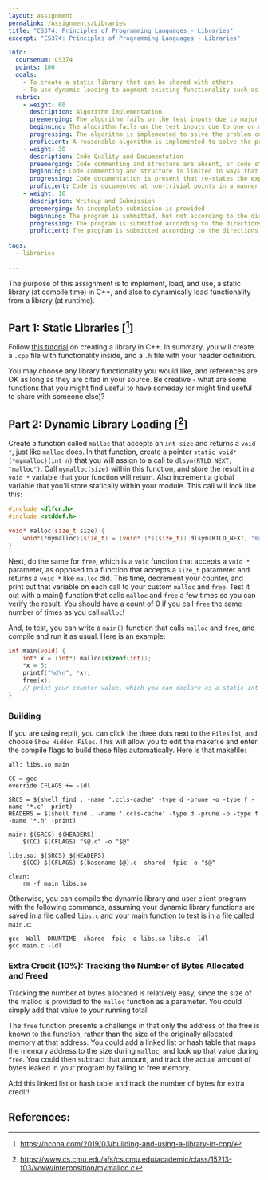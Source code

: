 ```yaml
---
layout: assignment
permalink: /Assignments/Libraries
title: "CS374: Principles of Programming Languages - Libraries"
excerpt: "CS374: Principles of Programming Languages - Libraries"

info:
  coursenum: CS374
  points: 100
  goals:
    - To create a static library that can be shared with others
    - To use dynamic loading to augment existing functionality such as malloc()
  rubric:
    - weight: 60
      description: Algorithm Implementation
      preemerging: The algorithm fails on the test inputs due to major issues, or the program fails to compile and/or run
      beginning: The algorithm fails on the test inputs due to one or more minor issues
      progressing: The algorithm is implemented to solve the problem correctly according to given test inputs, but would fail if executed in a general case due to a minor issue or omission in the algorithm design or implementation
      proficient: A reasonable algorithm is implemented to solve the problem which correctly solves the problem according to the given test inputs, and would be reasonably expected to solve the problem in the general case
    - weight: 30
      description: Code Quality and Documentation
      preemerging: Code commenting and structure are absent, or code structure departs significantly from best practice, and/or the code departs significantly from the style guide
      beginning: Code commenting and structure is limited in ways that reduce the readability of the program, and/or there are minor departures from the style guide
      progressing: Code documentation is present that re-states the explicit code definitions, and/or code is written that mostly adheres to the style guide
      proficient: Code is documented at non-trivial points in a manner that enhances the readability of the program, and code is written according to the style guide
    - weight: 10
      description: Writeup and Submission
      preemerging: An incomplete submission is provided
      beginning: The program is submitted, but not according to the directions in one or more ways (for example, because it is lacking a readme writeup)
      progressing: The program is submitted according to the directions with a minor omission or correction needed, and with at least superficial responses to the bolded questions throughout
      proficient: The program is submitted according to the directions, including a readme writeup describing the solution, and thoughtful answers to the bolded questions throughout    
  
tags:
  - libraries
  
---
```


The purpose of this assignment is to implement, load, and use, a static library (at compile time) in C++, and also to dynamically load functionality from a library (at runtime).

## Part 1: Static Libraries \[[^1]\]
Follow [this tutorial](https://ncona.com/2019/03/building-and-using-a-library-in-cpp/) on creating a library in C++.  In summary, you will create a `.cpp` file with functionality inside, and a `.h` file with your header definition.  

You may choose any library functionality you would like, and references are OK as long as they are cited in your source.  Be creative - what are some functions that you might find useful to have someday (or might find useful to share with someone else)?

## Part 2: Dynamic Library Loading \[[^2]\]
Create a function called `malloc` that accepts an `int size` and returns a `void *`, just like `malloc` does.  In that function, create a pointer `static void*(*mymalloc)(int n)` that you will assign to a call to `dlsym(RTLD_NEXT, "malloc")`.  Call `mymalloc(size)` within this function, and store the result in a `void *` variable that your function will return.  Also increment a global variable that you'll store statically within your module.  This call will look like this:

```c
#include <dlfcn.h>
#include <stddef.h>

void* malloc(size_t size) {
    void*(*mymalloc)(size_t) = (void* (*)(size_t)) dlsym(RTLD_NEXT, "malloc");
}
```

Next, do the same for `free`, which is a `void` function that accepts a `void *` parameter, as opposed to a function that accepts a `size_t` parameter and returns a `void *` like `malloc` did.  This time, decrement your counter, and print out that variable on each call to your custom `malloc` and `free`.  Test it out with a main() function that calls `malloc` and `free` a few times so you can verify the result.  You should have a count of 0 if you call `free` the same number of times as you call `malloc`!

And, to test, you can write a `main()` function that calls `malloc` and `free`, and compile and run it as usual.  Here is an example:

```c
int main(void) {
    int* x = (int*) malloc(sizeof(int)); 
    *x = 5;
    printf("%d\n", *x);
    free(x);
    // print your counter value, which you can declare as a static int in this module, and increment/decrement in malloc/free
}
```

### Building

If you are using replit, you can click the three dots next to the `Files` list, and choose `Show Hidden Files`.  This will allow you to edit the makefile and enter the compile flags to build these files automatically.  Here is that makefile:

```
all: libs.so main

CC = gcc
override CFLAGS += -ldl

SRCS = $(shell find . -name '.ccls-cache' -type d -prune -o -type f -name '*.c' -print)
HEADERS = $(shell find . -name '.ccls-cache' -type d -prune -o -type f -name '*.h' -print)

main: $(SRCS) $(HEADERS)
	$(CC) $(CFLAGS) "$@.c" -o "$@"

libs.so: $(SRCS) $(HEADERS)
	$(CC) $(CFLAGS) $(basename $@).c -shared -fpic -o "$@"

clean:
	rm -f main libs.so
```

Otherwise, you can compile the dynamic library and user client program with the following commands, assuming your dynamic library functions are saved in a file called `libs.c` and your main function to test is in a file called `main.c`:

```
gcc -Wall -DRUNTIME -shared -fpic -o libs.so libs.c -ldl
gcc main.c -ldl
```

### Extra Credit (10%): Tracking the Number of Bytes Allocated and Freed
Tracking the number of bytes allocated is relatively easy, since the size of the malloc is provided to the `malloc` function as a parameter.  You could simply add that value to your running total!

The `free` function presents a challenge in that only the address of the free is known to the function, rather than the size of the originally allocated memory at that address.  You could add a linked list or hash table that maps the memory address to the size during `malloc`, and look up that value during `free`.  You could then subtract that amount, and track the actual amount of bytes leaked in your program by failing to free memory.

Add this linked list or hash table and track the number of bytes for extra credit!

## References:

[^1]: https://ncona.com/2019/03/building-and-using-a-library-in-cpp/
[^2]: https://www.cs.cmu.edu/afs/cs.cmu.edu/academic/class/15213-f03/www/interposition/mymalloc.c
